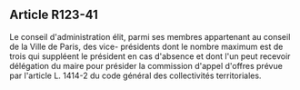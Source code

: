 ## Article R123-41

Le conseil d'administration élit, parmi ses membres appartenant au conseil de la Ville de Paris, des vice-
présidents dont le nombre maximum est de trois qui suppléent le président en cas d'absence et dont l'un peut
recevoir délégation du maire pour présider la commission d'appel d'offres prévue par l'article L. 1414-2 du
code général des collectivités territoriales.

